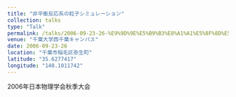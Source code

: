 ```yaml
---
title: "非平衡反応系の粒子シミュレーション"
collection: talks
type: "Talk"
permalink: /talks/2006-09-23-26-%E9%9D%9E%E5%B9%B3%E8%A1%A1%E5%8F%8D%E5%BF%9C%E7%B3%BB%E3%81%AE%E7%B2%92%E5%AD%90%E3%82%B7%E3%83%9F%E3%83%A5%E3%83%AC%E3%83%BC%E3%82%B7%E3%83%A7%E3%83%B3
venue: "千葉大学西千葉キャンパス"
date: 2006-09-23-26
location: "千葉市稲毛区弥生町"
latitude: "35.6277417"
longitude: "140.1011742"
---
```


2006年日本物理学会秋季大会

